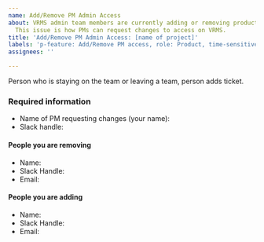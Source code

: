 ```yaml
---
name: Add/Remove PM Admin Access
about: VRMS admin team members are currently adding or removing product managers manually.
  This issue is how PMs can request changes to access on VRMS.
title: 'Add/Remove PM Admin Access: [name of project]'
labels: 'p-feature: Add/Remove PM access, role: Product, time-sensitive'
assignees: ''

---
```


Person who is staying on the team or leaving a team, person adds ticket. 

### Required information
- Name of PM requesting changes (your name): 
- Slack handle:

#### People you are removing  
- Name:
- Slack Handle:
- Email:

#### People you are adding 
- Name:
- Slack Handle:
- Email:

